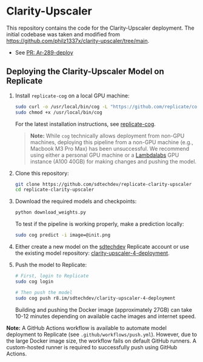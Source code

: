 # Clarity-Upscaler

This repository contains the code for the Clarity-Upscaler deployment. The initial codebase was taken and modified from https://github.com/philz1337x/clarity-upscaler/tree/main.
- See [PR: Ar-289-deploy](https://github.com/sdtechdev/replicate-clarity-upscaler/pull/1)

## Deploying the Clarity-Upscaler Model on Replicate

1. Install `replicate-cog` on a local GPU machine:
   ```bash
   sudo curl -o /usr/local/bin/cog -L "https://github.com/replicate/cog/releases/latest/download/cog_$(uname -s)_$(uname -m)"
   sudo chmod +x /usr/local/bin/cog
   ```
   For the latest installation instructions, see [replicate-cog](https://github.com/replicate/cog).

   > **Note:** 
   > While `cog` technically allows deployment from non-GPU machines, deploying this pipeline from a non-GPU machine (e.g., Macbook M3 Pro Max) has been unsuccessful. We recommend using either a personal GPU machine or a [Lambdalabs](https://lambdalabs.com/) GPU instance (A100 40GB) for making changes and pushing the model.

2. Clone this repository:
   ```bash
   git clone https://github.com/sdtechdev/replicate-clarity-upscaler
   cd replicate-clarity-upscaler
   ```

3. Download the required models and checkpoints:
   ```bash
   python download_weights.py
   ```

   To test if the pipeline is working properly, make a prediction locally:
   ```bash
   sudo cog predict -i image=@init.png
   ```

4. Either create a new model on the [sdtechdev](https://replicate.com/sdtechdev) Replicate account or use the existing model repository: [clarity-upscaler-4-deployment](https://replicate.com/sdtechdev/clarity-upscaler-4-deployment/).

5. Push the model to Replicate:
   ```bash
   # First, login to Replicate
   sudo cog login

   # Then push the model
   sudo cog push r8.im/sdtechdev/clarity-upscaler-4-deployment
   ```
   Building and pushing the Docker image (approximately 27GB) can take 10-12 minutes depending on available cache images and internet speed.

**Note:** A GitHub Actions workflow is available to automate model deployment to Replicate (see `.github/workflows/push.yml`). However, due to the large Docker image size, the workflow fails on default GitHub runners. A custom-hosted runner is required to successfully push using GitHub Actions.